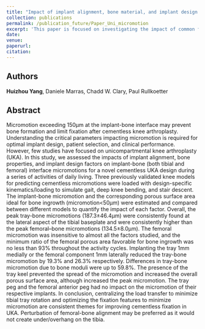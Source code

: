 ```yaml
---
title: "Impact of implant alignment, bone material, and implant design factors on the primary fixation stability in cementless unicompartmental knee arthroplasty"
collection: publications
permalink: /publication_future/Paper_Uni_micromotion
excerpt: 'This paper is focused on investigating the impact of common factors on the implant stability in cementless UKA. Click the paper title to access the full abstract.'
date:
venue:
paperurl: 
citation: 
---
```

## Authors
**Huizhou Yang**, Daniele Marras, Chadd W. Clary, Paul Rullkoetter

## Abstract

Micromotion exceeding 150μm at the implant-bone interface may prevent bone formation and limit fixation after cementless knee arthroplasty. Understanding the critical parameters impacting micromotion is required for optimal implant design, patient selection, and clinical performance. However, few studies have focused on unicompartmental knee arthroplasty (UKA). In this study, we assessed the impacts of implant alignment, bone properties, and implant design factors on implant-bone (both tibial and femoral) interface micromotions for a novel cementless UKA design during a series of activities of daily living. Three previously validated knee models for predicting cementless micromotions were loaded with design-specific kinematics/loading to simulate gait, deep knee bending, and stair descent. The implant-bone micromotion and the corresponding porous surface area ideal for bone ingrowth (micromotion<50µm) were estimated and compared between different models to quantify the impact of each factor. Overall, the peak tray-bone micromotions (187.3±46.4µm) were consistently found at the lateral aspect of the tibial baseplate and were consistently higher than the peak femoral–bone micromotions (134.5±8.0µm). The femoral micromotion was insensitive to almost all the factors studied, and the minimum ratio of the femoral porous area favorable for bone ingrowth was no less than 93% throughout the activity cycles. Implanting the tray 1mm medially or the femoral component 1mm laterally reduced the tray-bone micromotion by 19.3% and 26.3% respectively. Differences in tray-bone micromotion due to bone moduli were up to 59.8%. The presence of the tray keel prevented the spread of the micromotion and increased the overall porous surface area, although increased the peak micromotion. The tray peg and the femoral anterior peg had no impact on the micromotion of their respective implants. In conclusion, centralizing the load transfer to minimize tibial tray rotation and optimizing the fixation features to minimize micromotion are consistent themes for improving cementless fixation in UKA. Perturbation of femoral-bone alignment may be preferred as it would not create under/overhang on the tibia.